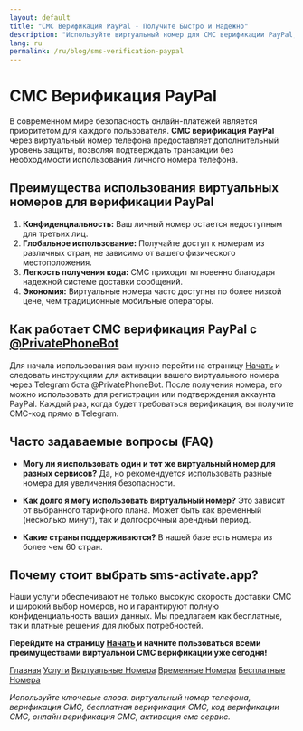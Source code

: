 ```yaml
---
layout: default
title: "СМС Верификация PayPal - Получите Быстро и Надежно"
description: "Используйте виртуальный номер для СМС верификации PayPal, обеспечив безопасность и конфиденциальность ваших транзакций."
lang: ru
permalink: /ru/blog/sms-verification-paypal
---
```


# СМС Верификация PayPal

В современном мире безопасность онлайн-платежей является приоритетом для каждого пользователя. **СМС верификация PayPal** через виртуальный номер телефона предоставляет дополнительный уровень защиты, позволяя подтверждать транзакции без необходимости использования личного номера телефона.

## Преимущества использования виртуальных номеров для верификации PayPal

1. **Конфиденциальность:** Ваш личный номер остается недоступным для третьих лиц.
2. **Глобальное использование:** Получайте доступ к номерам из различных стран, не зависимо от вашего физического местоположения.
3. **Легкость получения кода:** СМС приходит мгновенно благодаря надежной системе доставки сообщений.
4. **Экономия:** Виртуальные номера часто доступны по более низкой цене, чем традиционные мобильные операторы.

## Как работает СМС верификация PayPal с [@PrivatePhoneBot](https://t.me/PrivatePhoneBot)

Для начала использования вам нужно перейти на страницу [Начать](/ru/get-started) и следовать инструкциям для активации вашего виртуального номера через Telegram бота @PrivatePhoneBot. После получения номера, его можно использовать для регистрации или подтверждения аккаунта PayPal. Каждый раз, когда будет требоваться верификация, вы получите СМС-код прямо в Telegram.

## Часто задаваемые вопросы (FAQ)

- **Могу ли я использовать один и тот же виртуальный номер для разных сервисов?**
  Да, но рекомендуется использовать разные номера для увеличения безопасности.
  
- **Как долго я могу использовать виртуальный номер?**
  Это зависит от выбранного тарифного плана. Может быть как временный (несколько минут), так и долгосрочный арендный период.

- **Какие страны поддерживаются?**
  В нашей базе есть номера из более чем 60 стран.

## Почему стоит выбрать sms-activate.app?

Наши услуги обеспечивают не только высокую скорость доставки СМС и широкий выбор номеров, но и гарантируют полную конфиденциальность ваших данных. Мы предлагаем как бесплатные, так и платные решения для любых потребностей.

**Перейдите на страницу [Начать](/ru/get-started) и начните пользоваться всеми преимуществами виртуальной СМС верификации уже сегодня!**

[Главная](/ru/)
[Услуги](/ru/services)
[Виртуальные Номера](/ru/virtual-phone-numbers)
[Временные Номера](/ru/temporary-phone-numbers)
[Бесплатные Номера](/ru/free-phone-numbers)

*Используйте ключевые слова: виртуальный номер телефона, верификация СМС, бесплатная верификация СМС, код верификации СМС, онлайн верификация СМС, активация смс сервис.*